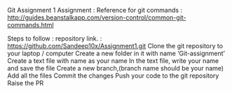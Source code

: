 Git Assignment 1
Assignment : 
Reference for git commands : http://guides.beanstalkapp.com/version-control/common-git-commands.html


Steps to follow :
repository link. : https://github.com/Sandeep10x/Assignment1.git
Clone the git repository to your laptop / computer
Create a new folder in it with name  ‘Git-assignment’
Create a text file with name as your name
In the text file, write your name  and save the file
Create a new branch,(branch name should be your name)
Add all the files
Commit the changes
Push your code to the git repository
Raise the PR
